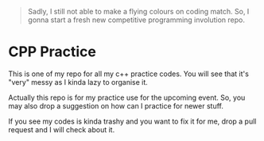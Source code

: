 > Sadly, I still not able to make a flying colours on coding match. So, I gonna start a fresh new competitive programming involution repo.

# CPP Practice
This is one of my repo for all my c++ practice codes. You will see that it's "very" messy as I kinda lazy to organise it.

Actually this repo is for my practice use for the upcoming event. So, you may also drop a suggestion on how can I practice for newer stuff.

If you see my codes is kinda trashy and you want to fix it for me, drop a pull request and I will check about it.
